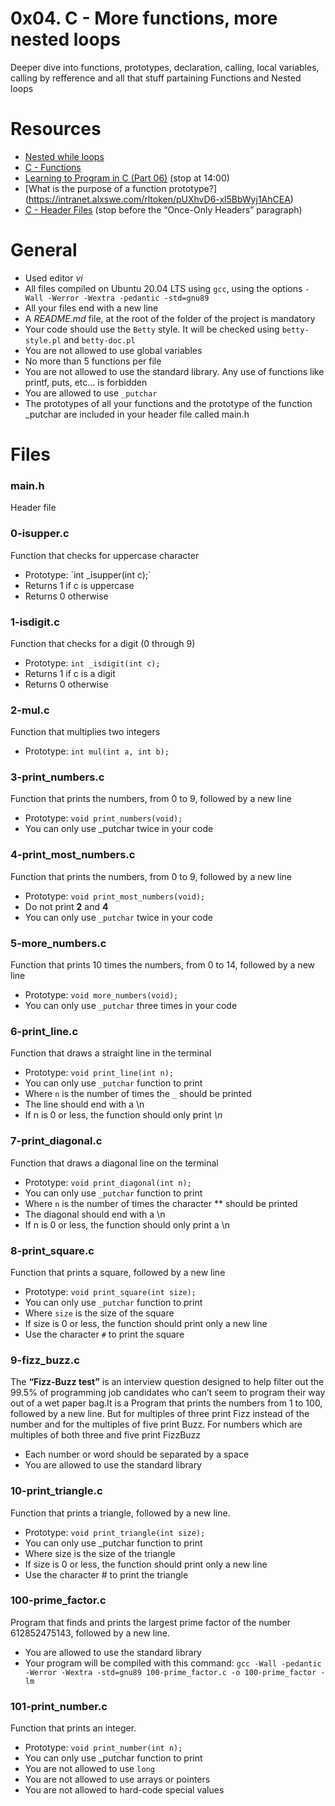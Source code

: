 # 0x04. C - More functions, more nested loops
Deeper dive into functions, prototypes, declaration, calling, local variables, calling by refference and all that stuff partaining Functions and Nested loops

# Resources
* [Nested while loops](https://intranet.alxswe.com/rltoken/aDRkFzUkVysnD94Dpm3w5g)
* [C - Functions](https://intranet.alxswe.com/rltoken/zf4IZeoe0yFZL2X7_nznQQ)
* [Learning to Program in C (Part 06)](https://intranet.alxswe.com/rltoken/iQ87CI4Lf41U_uRh9QsoQA) (stop at 14:00)
* [What is the purpose of a function prototype?] (https://intranet.alxswe.com/rltoken/pUXhvD6-xl5BbWyj1AhCEA)
* [C - Header Files](https://intranet.alxswe.com/rltoken/IFY075ffrszSJvHqPAa-zQ) (stop before the “Once-Only Headers” paragraph)

# General
* Used editor *vi*
* All files compiled on Ubuntu 20.04 LTS using `gcc`, using the options `-Wall -Werror -Wextra -pedantic -std=gnu89`
* All your files end with a new line
* A *README.md* file, at the root of the folder of the project is mandatory
* Your code should use the `Betty` style. It will be checked using `betty-style.pl` and `betty-doc.pl`
* You are not allowed to use global variables
* No more than 5 functions per file
* You are not allowed to use the standard library. Any use of functions like printf, puts, etc… is forbidden
* You are allowed to use `_putchar`
* The prototypes of all your functions and the prototype of the function _putchar are included in your header file called main.h

# Files
### main.h
Header file

### 0-isupper.c
Function that checks for uppercase character
<ul><li>Prototype: `int _isupper(int c);`</li><li>Returns 1 if c is uppercase</li><li>Returns 0 otherwise</li></ul>

### 1-isdigit.c
Function that checks for a digit (0 through 9)<ul><li>Prototype: `int _isdigit(int c);`</li><li>Returns 1 if c is a digit</li><li>Returns 0 otherwise</li></ul>

### 2-mul.c
Function that multiplies two integers<ul><li>Prototype: `int mul(int a, int b);`</li></ul>

### 3-print_numbers.c
Function that prints the numbers, from 0 to 9, followed by a new line<ul><li>Prototype: `void print_numbers(void);`</li><li>You can only use _putchar twice in your code</li></ul>

### 4-print_most_numbers.c
Function that prints the numbers, from 0 to 9, followed by a new line<ul><li>Prototype: `void print_most_numbers(void);`</li><li>Do not print **2** and **4**</li><li>You can only use `_putchar` twice in your code</li></ul>

### 5-more_numbers.c
Function that prints 10 times the numbers, from 0 to 14, followed by a new line<ul><li>
Prototype: `void more_numbers(void);`</li><li>You can only use `_putchar` three times in your code</li></ul>

### 6-print_line.c
Function that draws a straight line in the terminal<ul><li>Prototype: `void print_line(int n);`</li><li>You can only use `_putchar` function to print</li><li>Where `n` is the number of times the `_` should be printed</li><li>The line should end with a \n</li><li>If n is 0 or less, the function should only print *\n*</li></ul>

### 7-print_diagonal.c
Function that draws a diagonal line on the terminal<ul><li>Prototype: `void print_diagonal(int n);`</li><li>You can only use `_putchar` function to print</li><li>Where `n` is the number of times the character *\* should be printed</li><li>The diagonal should end with a \n</li><li>If n is 0 or less, the function should only print a \n</li></ul>

### 8-print_square.c
Function that prints a square, followed by a new line<ul><li>Prototype: `void print_square(int size);`</li><li>You can only use `_putchar` function to print</li><li>Where `size` is the size of the square</li><li>If size is 0 or less, the function should print only a new line</li><li>Use the character `#` to print the square</li></ul>

### 9-fizz_buzz.c
The **“Fizz-Buzz test”** is an interview question designed to help filter out the 99.5% of programming job candidates who can’t seem to program their way out of a wet paper bag.It is a Program that prints the numbers from 1 to 100, followed by a new line. But for multiples of three print Fizz instead of the number and for the multiples of five print Buzz. For numbers which are multiples of both three and five print FizzBuzz
* Each number or word should be separated by a space
* You are allowed to use the standard library

### 10-print_triangle.c
Function that prints a triangle, followed by a new line.
* Prototype: `void print_triangle(int size);`
* You can only use _putchar function to print
* Where size is the size of the triangle
* If size is 0 or less, the function should print only a new line
* Use the character # to print the triangle

### 100-prime_factor.c
Program that finds and prints the largest prime factor of the number 612852475143, followed by a new line.
* You are allowed to use the standard library
* Your program will be compiled with this command: `gcc -Wall -pedantic -Werror -Wextra -std=gnu89 100-prime_factor.c -o 100-prime_factor -lm`

### 101-print_number.c
Function that prints an integer.
* Prototype: `void print_number(int n);`
* You can only use _putchar function to print
* You are not allowed to use `long`
* You are not allowed to use arrays or pointers
* You are not allowed to hard-code special values

